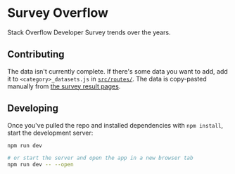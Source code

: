 # Survey Overflow

Stack Overflow Developer Survey trends over the years.

## Contributing

The data isn't currently complete. If there's some data you want to add, add it to `<category>_datasets.js` in [`src/routes/`](src/routes/). The data is copy-pasted manually from [the survey result pages](https://insights.stackoverflow.com/survey).

## Developing

Once you've pulled the repo and installed dependencies with `npm install`, start the development server:

```bash
npm run dev

# or start the server and open the app in a new browser tab
npm run dev -- --open
```